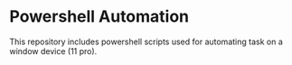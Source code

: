 # Powershell Automation

This repository includes powershell scripts used for automating task on a window device (11 pro).